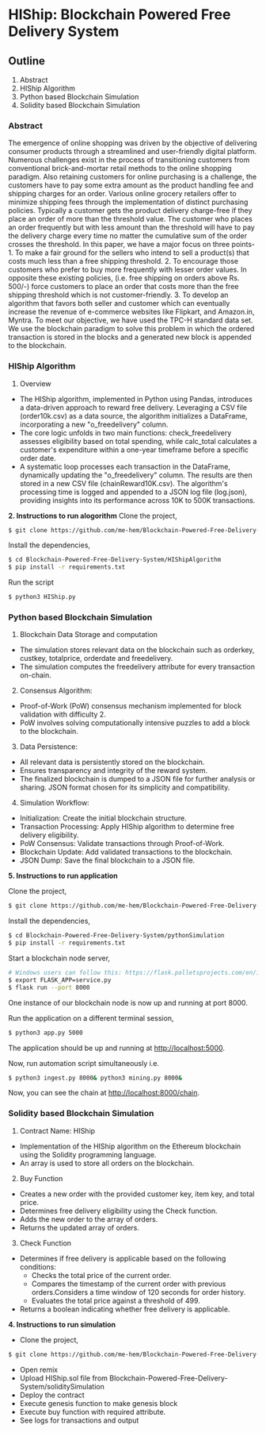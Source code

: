 # HIShip: Blockchain Powered Free Delivery System

## Outline
1. Abstract
2. HIShip Algorithm
3. Python based Blockchain Simulation
4. Solidity based Blockchain Simulation

   
### Abstract 
The emergence of online shopping was driven by the objective of delivering consumer products through a streamlined and user-friendly digital platform. Numerous challenges exist in the process of transitioning customers from conventional brick-and-mortar retail methods to the online shopping paradigm. Also retaining customers for online purchasing is a challenge, the customers have to pay some extra amount as the product handling fee and shipping charges for an order. Various online grocery retailers offer to minimize shipping fees through the implementation of distinct purchasing policies. Typically a customer gets the product delivery charge-free if they place an order of more than the threshold value. The customer who places an order frequently but with less amount than the threshold will have to pay the delivery charge every time no matter the cumulative sum of the order crosses the threshold. In this paper, we have a major focus on three points- 1. To make a fair ground for the sellers who intend to sell a product(s) that costs much less than a free shipping threshold. 2. To encourage those customers who prefer to buy more frequently with lesser order values. In opposite these existing policies, (i.e. free shipping on orders above Rs. 500/-) force customers to place an order that costs more than the free shipping threshold which is not customer-friendly. 3. To develop an algorithm that favors both seller and customer which can eventually increase the revenue of e-commerce websites like Flipkart, and Amazon.in, Myntra. To meet our objective, we have used the TPC-H standard data set. We use the blockchain paradigm to solve this problem in which the ordered transaction is stored in the blocks and a generated new block is appended to the blockchain. 

### HIShip Algorithm
1. Overview
  * The HIShip algorithm, implemented in Python using Pandas, introduces a data-driven approach to reward free delivery. Leveraging a CSV file (order10k.csv) as a data source, the algorithm initializes a DataFrame, incorporating a new "o_freedelivery" column.
  *  The core logic unfolds in two main functions: check_freedelivery assesses eligibility based on total spending, while calc_total calculates a customer's expenditure within a one-year timeframe before a specific order date.
  *  A systematic loop processes each transaction in the DataFrame, dynamically updating the "o_freedelivery" column. The results are then stored in a new CSV file (chainReward10K.csv). The algorithm's processing time is logged and appended to a JSON log file (log.json), providing insights into its performance across 10K to 500K transactions.

**2. Instructions to run alogorithm**
Clone the project,
```sh
$ git clone https://github.com/me-hem/Blockchain-Powered-Free-Delivery-System
```
Install the dependencies,
```sh
$ cd Blockchain-Powered-Free-Delivery-System/HIShipAlgorithm
$ pip install -r requirements.txt
```
Run the script
```sh
$ python3 HIShip.py
```


### Python based Blockchain Simulation
1. Blockchain Data Storage and computation
  * The simulation stores relevant data on the blockchain such as orderkey, custkey, totalprice, orderdate and freedelivery.
  * The simulation computes the freedelivery attribute for every transaction on-chain.

2. Consensus Algorithm:
  * Proof-of-Work (PoW) consensus mechanism implemented for block validation with difficulty 2.
  * PoW involves solving computationally intensive puzzles to add a block to the blockchain.

3. Data Persistence:
  * All relevant data is persistently stored on the blockchain.
  * Ensures transparency and integrity of the reward system.
  * The finalized blockchain is dumped to a JSON file for further analysis or sharing. JSON format chosen for its simplicity and compatibility.

4. Simulation Workflow:
  * Initialization: Create the initial blockchain structure.
  * Transaction Processing: Apply HIShip algorithm to determine free delivery eligibility.
  * PoW Consensus: Validate transactions through Proof-of-Work.
  * Blockchain Update: Add validated transactions to the blockchain.
  * JSON Dump: Save the final blockchain to a JSON file.

**5. Instructions to run application**

Clone the project,
```sh
$ git clone https://github.com/me-hem/Blockchain-Powered-Free-Delivery-System
```
Install the dependencies,
```sh
$ cd Blockchain-Powered-Free-Delivery-System/pythonSimulation
$ pip install -r requirements.txt
```
Start a blockchain node server,
```sh
# Windows users can follow this: https://flask.palletsprojects.com/en/1.1.x/cli/#application-discovery
$ export FLASK_APP=service.py
$ flask run --port 8000
```
One instance of our blockchain node is now up and running at port 8000.

Run the application on a different terminal session,
```sh
$ python3 app.py 5000
```
The application should be up and running at [http://localhost:5000](http://localhost:5000).

Now, run automation script simultaneously  i.e.

```sh
$ python3 ingest.py 8000& python3 mining.py 8000&
```
Now, you can see the chain at [http://localhost:8000/chain](http://localhost:8000/chain).

### Solidity based Blockchain Simulation
1. Contract Name: HIShip
  * Implementation of the HIShip algorithm on the Ethereum blockchain using the Solidity programming language.
  * An array is used to store all orders on the blockchain.

2. Buy Function
  * Creates a new order with the provided customer key, item key, and total price.
  * Determines free delivery eligibility using the Check function.
  * Adds the new order to the array of orders.
  * Returns the updated array of orders.

3. Check Function
  * Determines if free delivery is applicable based on the following conditions:
    + Checks the total price of the current order.
    + Compares the timestamp of the current order with previous orders.Considers a time window of 120 seconds for order history.
    + Evaluates the total price against a threshold of 499.
  * Returns a boolean indicating whether free delivery is applicable.

**4. Instructions to run simulation**

  * Clone the project,
```sh
$ git clone https://github.com/me-hem/Blockchain-Powered-Free-Delivery-System
```
  * Open remix
  * Upload HIShip.sol file from Blockchain-Powered-Free-Delivery-System/soliditySimulation
  * Deploy the contract
  * Execute genesis function to make genesis block
  * Execute buy function with required attribute.
  * See logs for transactions and output
   


